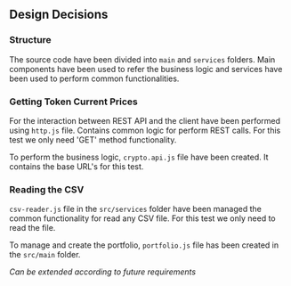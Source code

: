 ## Design Decisions

### Structure

The source code have been divided into `main` and `services` folders. Main components have been used to refer the business logic and services have been used to perform common functionalities.


### Getting Token Current Prices

For the interaction between REST API and the client have been performed using `http.js` file. Contains common logic for perform REST calls. For this test we only need 'GET' method functionality.

To perform the business logic, `crypto.api.js` file have been created. It contains the base URL's for this test. 

### Reading the CSV

`csv-reader.js` file in the `src/services` folder have been managed the common functionality for read any CSV file. For this test we only need to read the file.

To manage and create the portfolio, `portfolio.js` file has been created in the `src/main` folder.


_Can be extended according to future requirements_
